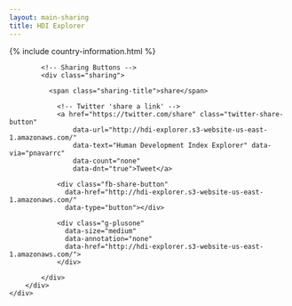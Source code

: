 ```yaml
---
layout: main-sharing
title: HDI Explorer
---
```


{% include country-information.html %}

<div class="container-fluid">
    <div class="row">
        <div class="col-md-8" id="chart"></div>
        <div class="col-md-4">
            <div class="country-summary container-fluid" id="table">
            </div>


            <!-- Sharing Buttons -->
            <div class="sharing">

              <span class="sharing-title">share</span>

                <!-- Twitter 'share a link' -->
                <a href="https://twitter.com/share" class="twitter-share-button"
                    data-url="http://hdi-explorer.s3-website-us-east-1.amazonaws.com/"
                    data-text="Human Development Index Explorer" data-via="pnavarrc"
                    data-count="none"
                    data-dnt="true">Tweet</a>

                <div class="fb-share-button"
                  data-href="http://hdi-explorer.s3-website-us-east-1.amazonaws.com/"
                  data-type="button"></div>

                <div class="g-plusone"
                  data-size="medium"
                  data-annotation="none"
                  data-href="http://hdi-explorer.s3-website-us-east-1.amazonaws.com/">
                </div>

            </div>
        </div>
    </div>
</div>

<script src="{{ site.baseurl }}/dependencies.min.js"></script>
<script src="{{ site.baseurl }}/hdi.min.js"></script>


<!-- Twitter Share a link -->
<script>
!function(d,s,id){var js,fjs=d.getElementsByTagName(s)[0],p=/^http:/.test(d.location)?'http':'https';if(!d.getElementById(id)){js=d.createElement(s);js.id=id;js.src=p+'://platform.twitter.com/widgets.js';fjs.parentNode.insertBefore(js,fjs);}}(document, 'script', 'twitter-wjs');
</script>

<!-- Facebook -->
<script>(function(d, s, id) {
  var js, fjs = d.getElementsByTagName(s)[0];
  if (d.getElementById(id)) return;
  js = d.createElement(s); js.id = id;
  js.src = "//connect.facebook.net/en_US/all.js#xfbml=1";
  fjs.parentNode.insertBefore(js, fjs);
}(document, 'script', 'facebook-jssdk'));</script>

<!-- Google Plus -->
<script type="text/javascript">
  (function() {
    var po = document.createElement('script'); po.type = 'text/javascript'; po.async = true;
    po.src = 'https://apis.google.com/js/platform.js';
    var s = document.getElementsByTagName('script')[0]; s.parentNode.insertBefore(po, s);
  })();
</script>

<script>

  var dataRef = new Firebase('https://hdi-explorer.firebaseio.com/');

  dataRef.on('value', function(snapshot) {
    app.state.set('code', snapshot.val().code);
  });

  var updateFirebase = {};
  _.extend(updateFirebase, Backbone.Events);

  updateFirebase.listenTo(app.state, 'change:code', function(model) {
    dataRef.set({code: model.get('code')});
  });
</script>

